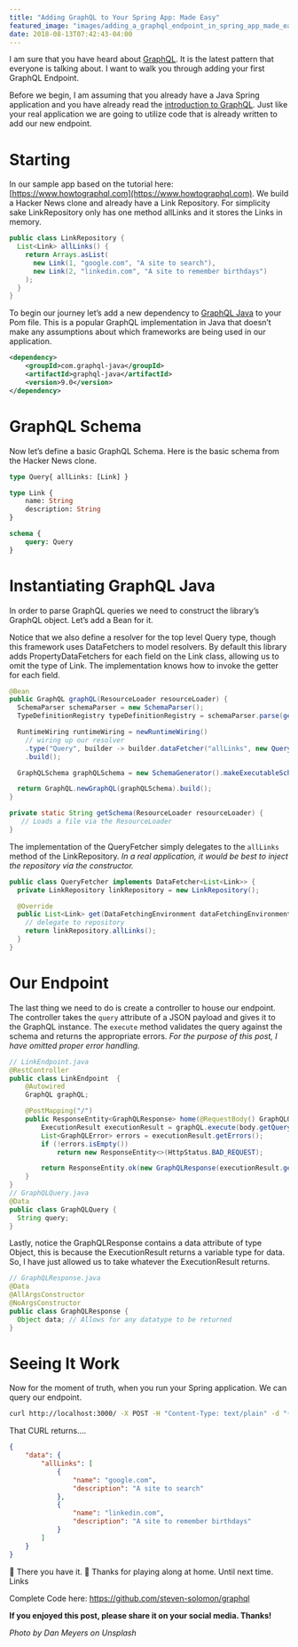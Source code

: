 ```yaml
---
title: "Adding GraphQL to Your Spring App: Made Easy"
featured_image: "images/adding_a_graphql_endpoint_in_spring_app_made_easy.jpeg"
date: 2018-08-13T07:42:43-04:00
---
```


I am sure that you have heard about [GraphQL](https://www.youtube.com/watch?v=Oh5oC98ztvI). It is the latest pattern that everyone is talking about. I want to walk you through adding your first GraphQL Endpoint.

Before we begin, I am assuming that you already have a Java Spring application and you have already read the [introduction to GraphQL](https://graphql.org/learn/). Just like your real application we are going to utilize code that is already written to add our new endpoint.

# Starting

In our sample app based on the tutorial here: [https://www.howtographql.com](https://www.howtographql.com). We build a Hacker News clone and already have a Link Repository. For simplicity sake LinkRepository only has one method allLinks and it stores the Links in memory.

```java
public class LinkRepository {
  List<Link> allLinks() {
    return Arrays.asList(
      new Link(1, "google.com", "A site to search"),
      new Link(2, "linkedin.com", "A site to remember birthdays")
    );
  }
}
```

To begin our journey let’s add a new dependency to [GraphQL Java](https://github.com/graphql-java/graphql-java) to your Pom file. This is a popular GraphQL implementation in Java that doesn’t make any assumptions about which frameworks are being used in our application.

```xml
<dependency>
    <groupId>com.graphql-java</groupId>
    <artifactId>graphql-java</artifactId>
    <version>9.0</version>
</dependency>
```

# GraphQL Schema

Now let’s define a basic GraphQL Schema. Here is the basic schema from the Hacker News clone.

```graphql
type Query{ allLinks: [Link] }

type Link {
    name: String
    description: String
}

schema {
    query: Query
}
```

# Instantiating GraphQL Java

In order to parse GraphQL queries we need to construct the library’s GraphQL object. Let’s add a Bean for it.

Notice that we also define a resolver for the top level Query type, though this framework uses DataFetchers to model resolvers. By default this library adds PropertyDataFetchers for each field on the Link class, allowing us to omit the type of Link. The implementation knows how to invoke the getter for each field.

```java
@Bean
public GraphQL graphQL(ResourceLoader resourceLoader) {
  SchemaParser schemaParser = new SchemaParser();
  TypeDefinitionRegistry typeDefinitionRegistry = schemaParser.parse(getSchema(resourceLoader));

  RuntimeWiring runtimeWiring = newRuntimeWiring()
    // wiring up our resolver
    .type("Query", builder -> builder.dataFetcher("allLinks", new QueryFetcher()))
    .build();

  GraphQLSchema graphQLSchema = new SchemaGenerator().makeExecutableSchema(typeDefinitionRegistry, runtimeWiring);

  return GraphQL.newGraphQL(graphQLSchema).build();
}

private static String getSchema(ResourceLoader resourceLoader) {
   // Loads a file via the ResourceLoader
}
```

The implementation of the QueryFetcher simply delegates to the `allLinks` method of the LinkRepository. *In a real application, it would be best to inject the repository via the constructor.*

```java
public class QueryFetcher implements DataFetcher<List<Link>> {
  private LinkRepository linkRepository = new LinkRepository();

  @Override
  public List<Link> get(DataFetchingEnvironment dataFetchingEnvironment) {
    // delegate to repository
    return linkRepository.allLinks();
  }
}
```

# Our Endpoint

The last thing we need to do is create a controller to house our endpoint. The controller takes the `query` attribute of a JSON payload and gives it to the GraphQL instance. The `execute` method validates the query against the schema and returns the appropriate errors. *For the purpose of this post, I have omitted proper error handling.*

```java
// LinkEndpoint.java
@RestController
public class LinkEndpoint  {
    @Autowired
    GraphQL graphQL;

    @PostMapping("/")
    public ResponseEntity<GraphQLResponse> home(@RequestBody() GraphQLQuery body) {
        ExecutionResult executionResult = graphQL.execute(body.getQuery());
        List<GraphQLError> errors = executionResult.getErrors();
        if (!errors.isEmpty())
            return new ResponseEntity<>(HttpStatus.BAD_REQUEST);

        return ResponseEntity.ok(new GraphQLResponse(executionResult.getData()));
    }
}
// GraphQLQuery.java
@Data
public class GraphQLQuery {
  String query;
}
```

Lastly, notice the GraphQLResponse contains a data attribute of type Object, this is because the ExecutionResult returns a variable type for data. So, I have just allowed us to take whatever the ExecutionResult returns.

```java
// GraphQLResponse.java
@Data
@AllArgsConstructor
@NoArgsConstructor
public class GraphQLResponse {
  Object data; // Allows for any datatype to be returned
}
```

# Seeing It Work

Now for the moment of truth, when you run your Spring application. We can query our endpoint.

```bash
curl http://localhost:3000/ -X POST -H "Content-Type: text/plain" -d "{allLinks {name, description}}"
```

That CURL returns….
```json
{
    "data": {
        "allLinks": [
            {
                "name": "google.com",
                "description": "A site to search"
            },
            {
                "name": "linkedin.com",
                "description": "A site to remember birthdays"
            }
        ]
    }
}
```

🎉 There you have it. 🎉 Thanks for playing along at home. Until next time.
Links

Complete Code here: https://github.com/steven-solomon/graphql

**If you enjoyed this post, please share it on your social media. Thanks!**

*Photo by Dan Meyers on Unsplash*